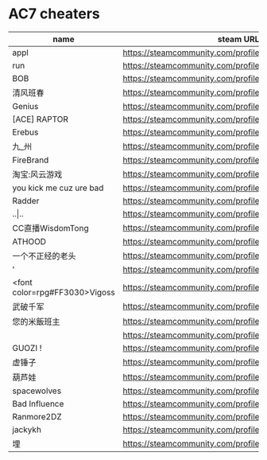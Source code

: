 # AC7 cheaters

| name | steam URL |
| ------ | ------ |
| appl | https://steamcommunity.com/profiles/76561198081430238 |
| run | https://steamcommunity.com/profiles/76561199048027117 |
| BOB | https://steamcommunity.com/profiles/76561198107896591 |
| 清风班春 | https://steamcommunity.com/profiles/76561198938976695 |
| Genius | https://steamcommunity.com/profiles/76561198839646162 |
| [ACE] RAPTOR | https://steamcommunity.com/profiles/76561198073103373 |
| Erebus | https://steamcommunity.com/profiles/76561198209173436 |
| 九_州 | https://steamcommunity.com/profiles/76561198973679329 |
| FireBrand | https://steamcommunity.com/profiles/76561198026289985 |
| 淘宝:风云游戏 | https://steamcommunity.com/profiles/76561199070000800 |
| you kick me cuz ure bad | https://steamcommunity.com/profiles/76561199086244180 |
| Radder | https://steamcommunity.com/profiles/76561198084874424 |
| ..&#124;.. | https://steamcommunity.com/profiles/76561198108197134 |
| CC直播WisdomTong | https://steamcommunity.com/profiles/76561198407886594 |
| ATHOOD | https://steamcommunity.com/profiles/76561198101337488 |
| 一个不正经的老头 | https://steamcommunity.com/profiles/76561198851216499 |
| ' | https://steamcommunity.com/profiles/76561199066388594 |
| &lt;font color=rpg#FF3030&gt;Vigoss | https://steamcommunity.com/profiles/76561198078057512 |
| 武破千军 | https://steamcommunity.com/profiles/76561198076137075 |
| 您的米飯班主 | https://steamcommunity.com/profiles/76561199032447430 |
|  | https://steamcommunity.com/profiles/76561199028490431 |
| GUOZI ! | https://steamcommunity.com/profiles/76561198445457868 |
| 虚锤子 | https://steamcommunity.com/profiles/76561198368034387 |
| 葫芦娃 | https://steamcommunity.com/profiles/76561199116012716 |
| spacewolves | https://steamcommunity.com/profiles/76561198176636826 |
| Bad Influence | https://steamcommunity.com/profiles/76561199201981441 |
| Ranmore2DZ | https://steamcommunity.com/profiles/76561198080498773 |
| jackykh | https://steamcommunity.com/profiles/76561198083979694 |
| 埋 | https://steamcommunity.com/profiles/76561199214277508 |
